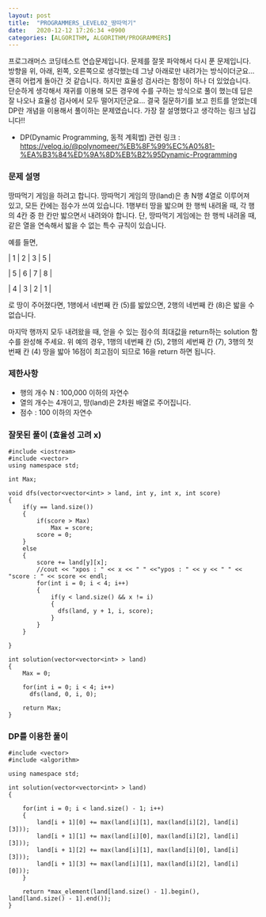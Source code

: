 ```yaml
---
layout: post
title:  "PROGRAMMERS_LEVEL02_땅따먹기"
date:   2020-12-12 17:26:34 +0900
categories: [ALGORITHM, ALGORITHM/PROGRAMMERS]
---
```


프로그래머스 코딩테스트 연습문제입니다. 문제를 잘못 파악해서 다시 푼 문제입니다. 방향을 위, 아래, 왼쪽, 오른쪽으로 생각했는데 그냥 아래로만 내려가는 방식이더군요... 괜히 어렵게 돌아간 것 같습니다. 하지만 효율성 검사라는 함정이 하나 더 있었습니다. 단순하게 생각해서 재귀를 이용해 모든 경우에 수를 구하는 방식으로 풀이 했는데 답은 잘 나오나 효율성 검사에서 모두 떨어지던군요... 결국 질문하기를 보고 힌트를 얻었는데 DP란 개념을 이용해서 풀이하는 문제였습니다. 가장 잘 설명했다고 생각하는 링크 남깁니다!!

- DP(Dynamic Programming, 동적 계획법) 관련 링크 : https://velog.io/@polynomeer/%EB%8F%99%EC%A0%81-%EA%B3%84%ED%9A%8D%EB%B2%95Dynamic-Programming

### 문제 설명
땅따먹기 게임을 하려고 합니다. 땅따먹기 게임의 땅(land)은 총 N행 4열로 이루어져 있고, 모든 칸에는 점수가 쓰여 있습니다. 1행부터 땅을 밟으며 한 행씩 내려올 때, 각 행의 4칸 중 한 칸만 밟으면서 내려와야 합니다. 단, 땅따먹기 게임에는 한 행씩 내려올 때, 같은 열을 연속해서 밟을 수 없는 특수 규칙이 있습니다.

예를 들면,

| 1 | 2 | 3 | 5 |

| 5 | 6 | 7 | 8 |

| 4 | 3 | 2 | 1 |

로 땅이 주어졌다면, 1행에서 네번째 칸 (5)를 밟았으면, 2행의 네번째 칸 (8)은 밟을 수 없습니다.

마지막 행까지 모두 내려왔을 때, 얻을 수 있는 점수의 최대값을 return하는 solution 함수를 완성해 주세요. 위 예의 경우, 1행의 네번째 칸 (5), 2행의 세번째 칸 (7), 3행의 첫번째 칸 (4) 땅을 밟아 16점이 최고점이 되므로 16을 return 하면 됩니다.

### 제한사항
- 행의 개수 N : 100,000 이하의 자연수
- 열의 개수는 4개이고, 땅(land)은 2차원 배열로 주어집니다.
- 점수 : 100 이하의 자연수

### 잘못된 풀이 (효율성 고려 x)
```
#include <iostream>
#include <vector>
using namespace std;

int Max;

void dfs(vector<vector<int> > land, int y, int x, int score)
{
    if(y == land.size())
    {
        if(score > Max)
            Max = score;
        score = 0;
    }
    else
    {    
        score += land[y][x];
        //cout << "xpos : " << x << " " <<"ypos : " << y << " " << "score : " << score << endl;   
        for(int i = 0; i < 4; i++)
        {
            if(y < land.size() && x != i)
            {
              dfs(land, y + 1, i, score);
            }
        }
    }

}

int solution(vector<vector<int> > land)
{
    Max = 0;

    for(int i = 0; i < 4; i++)
      dfs(land, 0, i, 0);

    return Max;
}
```

### DP를 이용한 풀이
```
#include <vector>
#include <algorithm>

using namespace std;

int solution(vector<vector<int> > land)
{

    for(int i = 0; i < land.size() - 1; i++)
    {
        land[i + 1][0] += max(land[i][1], max(land[i][2], land[i][3]));
        land[i + 1][1] += max(land[i][0], max(land[i][2], land[i][3]));
        land[i + 1][2] += max(land[i][1], max(land[i][0], land[i][3]));
        land[i + 1][3] += max(land[i][1], max(land[i][2], land[i][0]));  
    }

    return *max_element(land[land.size() - 1].begin(), land[land.size() - 1].end());
}
```

